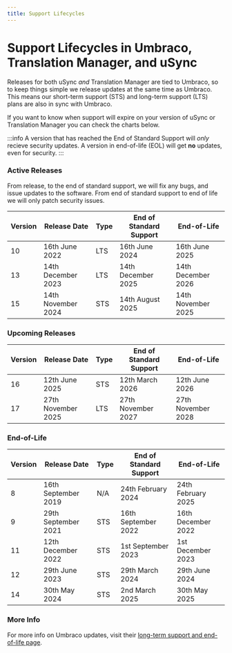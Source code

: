 ```yaml
---
title: Support Lifecycles
---
```


# Support Lifecycles in Umbraco, Translation Manager, and uSync

Releases for both uSync *and* Translation Manager are tied to Umbraco, so to keep things simple we release updates at the same time as Umbraco. This means our short-term support (STS) and long-term support (LTS) plans are also in sync with Umbraco.

If you want to know when support will expire on your version of uSync or Translation Manager you can check the charts below.

:::info
A version that has reached the End of Standard Support will *only* recieve security updates. A version in end-of-life (EOL) will get **no** updates, even for security. 
:::



### Active Releases

From release, to the end of standard support, we will fix any bugs, and issue updates to the software. From end of standard support to end of life we will only patch security issues. 

| Version | Release Date | Type | End of Standard Support | End-of-Life
|--|--|--|--|--|
10 |	16th June 2022 |	LTS |	16th June 2024 |	16th June 2025
13 | 14th December 2023 | LTS | 14th December 2025 | 14th December 2026
15 |	14th November 2024 |	STS |  14th August  2025 | 14th November 2025

### Upcoming Releases
| Version | Release Date | Type | End of Standard Support | End-of-Life
|--|--|--|--|--|
16 |	12th June 2025 |	STS |	12th March 2026 |	12th June 2026
17 |	27th November 2025 |	LTS |	27th November 2027 |	27th November 2028

### End-of-Life
| Version | Release Date | Type | End of Standard Support | End-of-Life
|--|--|--|-|--|
8 |	 16th September 2019 |	N/A	|	24th February 2024 |	24th February 2025
9 | 29th September 2021 | STS | 16th September 2022 | 16th December 2022
11 |	12th December 2022 |	STS |	1st September 2023 |	1st December 2023
12 |	29th June 2023 |	STS |	29th March 2024 |	29th June 2024
14 |	30th May 2024 | STS | 2nd March 2025 | 30th May 2025

### More Info

For more info on Umbraco updates, visit their [long-term support and end-of-life page](https://umbraco.com/products/knowledge-center/long-term-support-and-end-of-life/). 